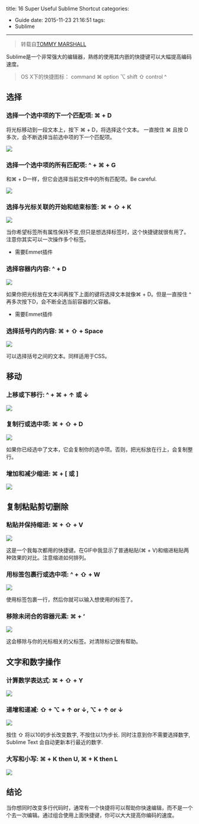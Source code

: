 title: 16 Super Useful Sublime Shortcut
categories:
  - Guide
date: 2015-11-23 21:16:51
tags:
  - Sublime
---
> 转载自[TOMMY MARSHALL](https://viget.com/extend/my-overused-sublime-text-keyboard-shortcuts)

Sublime是一个非常强大的编辑器，熟练的使用其内嵌的快捷键可以大幅提高编码速度。

> OS X下的快捷图标：
command ⌘
option ⌥
shift ⇧
control ^

## 选择

### 选择一个选中项的下一个匹配项: ⌘ + D

将光标移动到一段文本上，按下 ⌘ + D，将选择这个文本。
一直按住 ⌘ 且按 D 多次，会不断选择当前选中项的下一个匹配项。

![](/images/sublime/ControlCommandG.gif)
<!-- more -->
### 选择一个选中项的所有匹配项: ^ + ⌘ + G

和⌘ + D一样，但它会选择当前文件中的所有匹配项。Be careful.

![](https://raw.githubusercontent.com/SteveLeeLX/steveleelx.github.io/master/images/sublime/ControlCommandG.gif)

### 选择与光标关联的开始和结束标签: ⌘ + ⇧ + K

![](https://raw.githubusercontent.com/SteveLeeLX/steveleelx.github.io/master/images/sublime/CommandShiftK.gif)

当你希望标签所有属性保持不变,但只是想选择标签时，这个快捷键就很有用了。注意你其实可以一次操作多个标签。
* 需要Emmet插件

### 选择容器内内容: ^ + D

![](https://raw.githubusercontent.com/SteveLeeLX/steveleelx.github.io/master/images/sublime/ControlD.gif)

如果你把光标放在文本间再按下上面的键将选择文本就像⌘ + D。但是一直按住 ^ 再多次按下D，会不断全选当前容器的父容器。
* 需要Emmet插件

### 选择括号内的内容: ⌘ + ⇧ + Space

![](https://raw.githubusercontent.com/SteveLeeLX/steveleelx.github.io/master/images/sublime/CommandShiftSpace.gif)

可以选择括号之间的文本。同样适用于CSS。

## 移动

### 上移或下移行: ^ + ⌘ + ↑ 或 ↓

![](https://raw.githubusercontent.com/SteveLeeLX/steveleelx.github.io/master/images/sublime/ControlCommandUp.gif)

### 复制行或选中项: ⌘ + ⇧ + D

![](https://raw.githubusercontent.com/SteveLeeLX/steveleelx.github.io/master/images/sublime/CommandShiftD.gif)

如果你已经选中了文本，它会复制你的选中项。否则，把光标放在行上，会复制整行。

### 增加和减少缩进: ⌘ + [ 或 ]

![](https://raw.githubusercontent.com/SteveLeeLX/steveleelx.github.io/master/images/sublime/Command.gif)

## 复制粘贴剪切删除

### 粘贴并保持缩进: ⌘ + ⇧ + V

![](https://raw.githubusercontent.com/SteveLeeLX/steveleelx.github.io/master/images/sublime/CommandShiftV.gif)

这是一个我每次都用的快捷键。在GIF中我显示了普通粘贴(⌘ + V)和缩进粘贴两种效果的对比。注意缩进如何排列。

### 用标签包裹行或选中项: ^ + ⇧ + W

![](https://raw.githubusercontent.com/SteveLeeLX/steveleelx.github.io/master/images/sublime/ControlShiftW.gif)

使用标签包裹一行，然后你就可以输入想使用的标签了。

### 移除未闭合的容器元素: ⌘ + ’

![](https://raw.githubusercontent.com/SteveLeeLX/steveleelx.github.io/master/images/sublime/Command'.gif)

这会移除与你的光标相关的父标签。对清除标记很有帮助。

## 文字和数字操作

### 计算数学表达式: ⌘ + ⇧ + Y

![](https://raw.githubusercontent.com/SteveLeeLX/steveleelx.github.io/master/images/sublime/CommandShiftY.gif)

### 递增和递减: ⇧ + ⌥ + ↑ or ↓, ⌥ + ↑ or ↓

![](https://raw.githubusercontent.com/SteveLeeLX/steveleelx.github.io/master/images/sublime/OptionUp.gif)

按住 ⇧ 将以10的步长改变数字, 不按住以1为步长. 同时注意到你不需要选择数字, Sublime Text 会自动更新本行最近的数字.

### 大写和小写: ⌘ + K then U, ⌘ + K then L

![](https://raw.githubusercontent.com/SteveLeeLX/steveleelx.github.io/master/images/sublime/CommandKU.gif)


## 结论

当你想同时改变多行代码时，通常有一个快捷将可以帮助你快速编辑，而不是一个个去一次编辑。通过组合使用上面快捷键，你可以大大提高你编码的速度。
